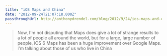 ```yaml
---
title: "iOS Maps and China"
date: "2012-09-24T21:07:18.000Z"
passthroughUrl: http://anthonydrendel.com/blog/2012/9/24/ios-maps-and-china.html
---
```


> Now, I'm not disputing that Maps does give a lot of strange results to a lot of people all around the world, but for a large, large number of people, iOS 6 Maps has been a huge improvement over Google Maps. I'm talking about those of us who live in China